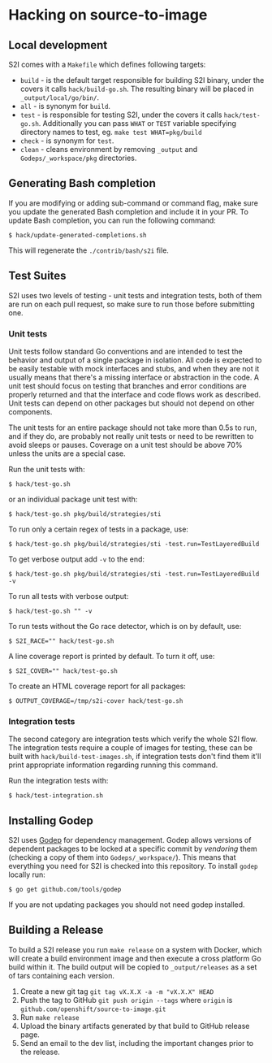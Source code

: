Hacking on source-to-image
==========================

## Local development

S2I comes with a `Makefile` which defines following targets:

* `build` - is the default target responsible for building S2I binary, under the covers
it calls `hack/build-go.sh`. The resulting binary will be placed in `_output/local/go/bin/`.
* `all` - is synonym for `build`.
* `test` - is responsible for testing S2I, under the covers it calls `hack/test-go.sh`.
Additionally you can pass `WHAT` or `TEST` variable specifying directory names to test,
eg. `make test WHAT=pkg/build`
* `check` - is synonym for `test`.
* `clean` - cleans environment by removing `_output` and `Godeps/_workspace/pkg` directories.

## Generating Bash completion

If you are modifying or adding sub-command or command flag, make sure you update
the generated Bash completion and include it in your PR. To update Bash
completion, you can run the following command:

    $ hack/update-generated-completions.sh

This will regenerate the `./contrib/bash/s2i` file.

## Test Suites

S2I uses two levels of testing - unit tests and integration tests, both of them are run on each
pull request, so make sure to run those before submitting one.


### Unit tests

Unit tests follow standard Go conventions and are intended to test the behavior and output of a
single package in isolation. All code is expected to be easily testable with mock interfaces and
stubs, and when they are not it usually means that there's a missing interface or abstraction in the
code. A unit test should focus on testing that branches and error conditions are properly returned
and that the interface and code flows work as described. Unit tests can depend on other packages but
should not depend on other components.

The unit tests for an entire package should not take more than 0.5s to run, and if they do, are
probably not really unit tests or need to be rewritten to avoid sleeps or pauses. Coverage on a unit
test should be above 70% unless the units are a special case.

Run the unit tests with:

    $ hack/test-go.sh

or an individual package unit test with:

    $ hack/test-go.sh pkg/build/strategies/sti

To run only a certain regex of tests in a package, use:

    $ hack/test-go.sh pkg/build/strategies/sti -test.run=TestLayeredBuild

To get verbose output add `-v` to the end:

    $ hack/test-go.sh pkg/build/strategies/sti -test.run=TestLayeredBuild -v

To run all tests with verbose output:

    $ hack/test-go.sh "" -v

To run tests without the Go race detector, which is on by default, use:

    $ S2I_RACE="" hack/test-go.sh

A line coverage report is printed by default. To turn it off, use:

    $ S2I_COVER="" hack/test-go.sh

To create an HTML coverage report for all packages:

    $ OUTPUT_COVERAGE=/tmp/s2i-cover hack/test-go.sh


### Integration tests

The second category are integration tests which verify the whole S2I flow. The integration tests
require a couple of images for testing, these can be built with `hack/build-test-images.sh`, if
integration tests don't find them it'll print appropriate information regarding running this command.

Run the integration tests with:

    $ hack/test-integration.sh


## Installing Godep

S2I uses [Godep](https://github.com/tools/godep) for dependency management.
Godep allows versions of dependent packages to be locked at a specific commit by *vendoring* them
(checking a copy of them into `Godeps/_workspace/`).  This means that everything you need for
S2I is checked into this repository.  To install `godep` locally run:

    $ go get github.com/tools/godep

If you are not updating packages you should not need godep installed.


## Building a Release

To build a S2I release you run `make release` on a system with Docker,
which will create a build environment image and then execute a cross platform Go build within it. The build
output will be copied to `_output/releases` as a set of tars containing each version.

1. Create a new git tag `git tag vX.X.X -a -m "vX.X.X" HEAD`
2. Push the tag to GitHub `git push origin --tags` where `origin` is `github.com/openshift/source-to-image.git`
4. Run `make release`
5. Upload the binary artifacts generated by that build to GitHub release page.
6. Send an email to the dev list, including the important changes prior to the release.
